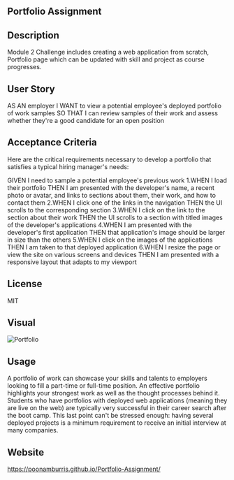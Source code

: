 ## Portfolio Assignment

## Description
Module 2 Challenge includes creating a web application from scratch,  Portfolio page which can be updated with skill and project as course progresses.

## User Story
AS AN employer
I WANT to view a potential employee's deployed portfolio of work samples SO THAT I can review samples of their work and assess whether they're a good candidate for an open position

## Acceptance Criteria
Here are the critical requirements necessary to develop a portfolio that satisfies a typical hiring manager's needs:

GIVEN I need to sample a potential employee's previous work
1.WHEN I load their portfolio
THEN I am presented with the developer's name, a recent photo or avatar, and links to sections about them, their work, and how to contact them
2.WHEN I click one of the links in the navigation
THEN the UI scrolls to the corresponding section
3.WHEN I click on the link to the section about their work
THEN the UI scrolls to a section with titled images of the developer's applications
4.WHEN I am presented with the developer's first application
THEN that application's image should be larger in size than the others
5.WHEN I click on the images of the applications
THEN I am taken to that deployed application
6.WHEN I resize the page or view the site on various screens and devices
THEN I am presented with a responsive layout that adapts to my viewport

## License

MIT

## Visual
![Portfolio](https://user-images.githubusercontent.com/119805763/212752777-0739ab4d-9e8e-42c6-9194-7062d36b51e2.png)

## Usage

A portfolio of work can showcase your skills and talents to employers looking to fill a part-time or full-time position. An effective portfolio highlights your strongest work as well as the thought processes behind it. Students who have portfolios with deployed web applications (meaning they are live on the web) are typically very successful in their career search after the boot camp. This last point can't be stressed enough: having several deployed projects is a minimum requirement to receive an initial interview at many companies.

## Website
https://poonamburris.github.io/Portfolio-Assignment/
